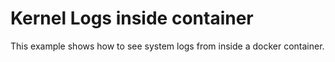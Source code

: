 # Kernel Logs inside container

This example shows how to see system logs from inside a docker container.
